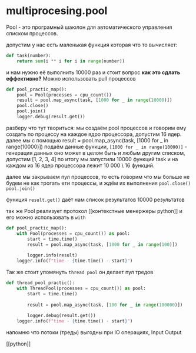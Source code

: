# multiprocesing.pool

Pool - это програмный шаюлон для автоматического управления списком процессов.

допустим у нас есть маленькая функция которая что то вычисляет:
```python
def task(number):  
    return sum(i ** i for i in range(number))
```
и нам нужно её выполнить 10000 раз и стоит вопрос **как это сдлать еффективно?**
Можно использовать pull процессов 
```python
def pool_practic_map():  
    pool = Pool(processes = cpu_count())  
    result = pool.map_async(task, [1000 for _ in range(10000)]) 
    pool.close()  
    pool.join()  
    logger.debug(result.get())  


```

разберу что тут твориться:
мы создаём pool процессов и говорим ему создать по процессу на каждое ядро процессора, допустим 16 ядер.
далее мы с помощью  result = pool.map_async(task, [1000 for _ in range(10000)]) подаём данные функции,
`[1000 for _ in range(10000)]` - генерация данных оно может в целом быть и любым другим списком, допустим [1, 2, 3, 4]
по итогу мы запустили 10000 функций task и на каждом из 16 ядер процессора лежит 10 000 \ 16 функций.

далее мы закрываем пул процессов, то есть говорим что мы больше не будем не как трогать ети процессы, и ждём их выполнения
`pool.close()`  
`pool.join()`

функция `result.get()` даёт нам список результатов 10000 результатов 

так же Pool реализует протокол  [[контекстные менержеры python]] и его можно использовать в `with`
```python
def pool_practic_map():  
    with Pool(processes = cpu_count()) as pool:  
        start = time.time()  
        result = pool.map_async(task, [1000 for _ in range(100)])  
  
        logger.info(result)  
    logger.info(f"time - {time.time() - start}")
```


Так же стоит упомянуть `thread pool` он делает пул тредов
```python
def thread_pool_practic():  
    with ThreadPool(processes = cpu_count()) as pool:  
        start = time.time()  
  
        result = pool.map_async(task, [100 for _ in range(100000)])  
  
        logger.debug(result.get())  
    logger.info(f"time - {time.time() - start}")
```
напомню что потоки (треды) выгодны при IO операциях, Input Output

[[python]]